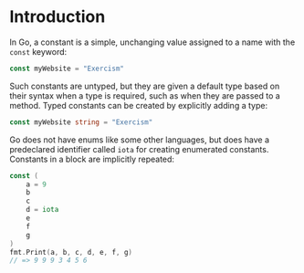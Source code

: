 # Introduction

In Go, a constant is a simple, unchanging value assigned to a name with the `const` keyword:

```go
const myWebsite = "Exercism"
```

Such constants are untyped, but they are given a default type based on their syntax when a type is required, such as when they are passed to a method. Typed constants can be created by explicitly adding a type:

```go
const myWebsite string = "Exercism"
```

Go does not have enums like some other languages, but does have a predeclared identifier called `iota` for creating enumerated constants. Constants in a block are implicitly repeated:

```go
const (
    a = 9
    b
    c
    d = iota
    e
    f
    g
)
fmt.Print(a, b, c, d, e, f, g)
// => 9 9 9 3 4 5 6
```
